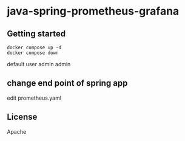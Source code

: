 # java-spring-prometheus-grafana



## Getting started

```
docker compose up -d
docker compose down
```

default user admin admin


## change end point of spring app

edit prometheus.yaml


## License

Apache

